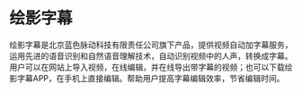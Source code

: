# 绘影字幕

绘影字幕是北京蓝色脉动科技有限责任公司旗下产品，提供视频自动加字幕服务，运用先进的语音识别和自然语音理解技术，自动识别视频中的人声，转换成字幕。用户可以在网站上导入视频，在线编辑，并在线导出带字幕的视频；也可以下载绘影字幕APP，在手机上直接编辑。帮助用户提高字幕编辑效率，节省编辑时间。